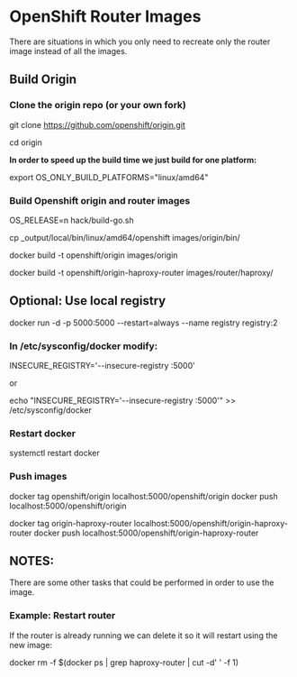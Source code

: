 # OpenShift Router Images

There are situations in which you only need to recreate 
only the router image instead of all the images.


## Build Origin

### Clone the origin repo (or your own fork)

git clone https://github.com/openshift/origin.git

cd origin

**In order to speed up the build time we just build for one platform:**

export OS_ONLY_BUILD_PLATFORMS="linux/amd64"

### Build Openshift origin and router images

OS_RELEASE=n hack/build-go.sh

cp _output/local/bin/linux/amd64/openshift images/origin/bin/

docker build -t openshift/origin images/origin

docker build -t openshift/origin-haproxy-router images/router/haproxy/

## Optional: Use local registry


docker run -d -p 5000:5000 --restart=always --name registry registry:2

### In /etc/sysconfig/docker modify:

INSECURE_REGISTRY='--insecure-registry <hosts IP>:5000'

or

echo "INSECURE_REGISTRY='--insecure-registry <host IP>:5000'"  >> /etc/sysconfig/docker

### Restart docker

systemctl restart docker

### Push images

docker tag openshift/origin localhost:5000/openshift/origin
docker push localhost:5000/openshift/origin

docker tag origin-haproxy-router localhost:5000/openshift/origin-haproxy-router
docker push localhost:5000/openshift/origin-haproxy-router

## NOTES:

There are some other tasks that could be performed in order to use the image.

### Example: Restart router

If the router is already running we can delete it so it will restart using the
new image:

docker rm -f $(docker ps | grep haproxy-router | cut -d' ' -f 1)

